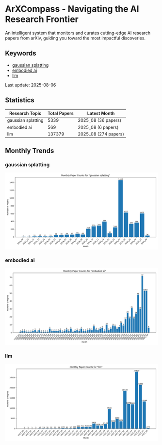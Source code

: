 # ArXCompass - Navigating the AI Research Frontier
An intelligent system that monitors and curates cutting-edge AI research papers from arXiv, guiding you toward the most impactful discoveries.

## Keywords

- [gaussian splatting](gaussian_splatting/)
- [embodied ai](embodied_ai/)
- [llm](llm/)

Last update: 2025-08-06

## Statistics

| Research Topic | Total Papers | Latest Month |
| --- | --- | --- |
| gaussian splatting | 5339 | 2025_08 (36 papers) |
| embodied ai | 569 | 2025_08 (6 papers) |
| llm | 137379 | 2025_08 (274 papers) |

## Monthly Trends

### gaussian splatting

![Monthly Paper Counts for gaussian splatting](gaussian_splatting/monthly_stats.png)

### embodied ai

![Monthly Paper Counts for embodied ai](embodied_ai/monthly_stats.png)

### llm

![Monthly Paper Counts for llm](llm/monthly_stats.png)

